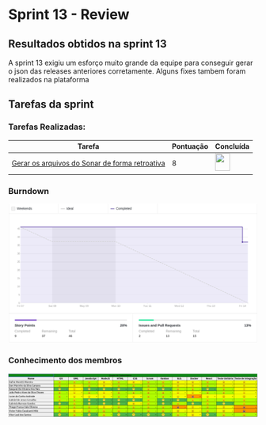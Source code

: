 # Sprint 13 - Review 

## Resultados obtidos na sprint 13

A sprint 13 exigiu um esforço muito grande da equipe para conseguir gerar o json das releases anteriores corretamente. Alguns fixes tambem foram realizados na plataforma

## Tarefas da sprint

### Tarefas Realizadas:

|Tarefa|Pontuação|Concluída|
|--|--|--|
|[Gerar os arquivos do Sonar de forma retroativa](https://github.com/fga-eps-mds/2020-2-SiGeD/issues/256)|8|<image src="https://i.pinimg.com/originals/21/3d/c0/213dc0ed0a2e69d1978c75bfbcff903a.png" width=30 height=35>|

### Burndown
 ![imagem](burndown.png)

### Conhecimento dos membros
 ![imagem](conhecimento.png)